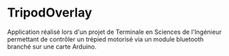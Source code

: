 # TripodOverlay
Application réalisé lors d'un projet de Terminale en Sciences de l'Ingénieur permettant de contrôler un trépied motorisé via un module bluetooth branché sur une carte Arduino.
